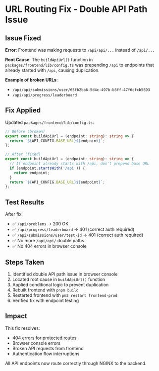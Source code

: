 # URL Routing Fix - Double API Path Issue

## Issue Fixed

**Error**: Frontend was making requests to `/api/api/...` instead of `/api/...`

**Root Cause**: The `buildApiUrl()` function in `packages/frontend/lib/config.ts` was prepending `/api` to endpoints that already started with `/api`, causing duplication.

**Example of broken URLs**:
- `/api/api/submissions/user/65fb2ba6-5d4c-497b-b3ff-47f6cfcb5893`
- `/api/api/progress/leaderboard`

## Fix Applied

Updated `packages/frontend/lib/config.ts`:

```typescript
// Before (broken)
export const buildApiUrl = (endpoint: string): string => {
  return `${API_CONFIG.BASE_URL}${endpoint}`;
};

// After (fixed)
export const buildApiUrl = (endpoint: string): string => {
  // If endpoint already starts with /api, don't prepend base URL
  if (endpoint.startsWith('/api')) {
    return endpoint;
  }
  return `${API_CONFIG.BASE_URL}${endpoint}`;
};
```

## Test Results

After fix:
- ✅ `/api/problems` → 200 OK
- ✅ `/api/progress/leaderboard` → 401 (correct auth required)
- ✅ `/api/submissions/user/test-id` → 401 (correct auth required)
- ✅ No more `/api/api/` double paths
- ✅ No 404 errors in browser console

## Steps Taken

1. Identified double API path issue in browser console
2. Located root cause in `buildApiUrl()` function
3. Applied conditional logic to prevent duplication
4. Rebuilt frontend with `pnpm build`
5. Restarted frontend with `pm2 restart frontend-prod`
6. Verified fix with endpoint testing

## Impact

This fix resolves:
- 404 errors for protected routes
- Browser console errors
- Broken API requests from frontend
- Authentication flow interruptions

All API endpoints now route correctly through NGINX to the backend.